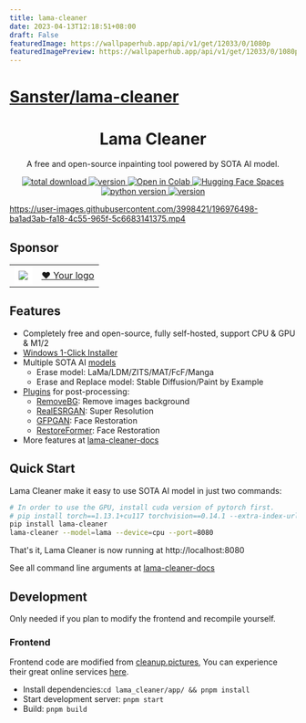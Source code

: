 ```yaml
---
title: lama-cleaner
date: 2023-04-13T12:18:51+08:00
draft: False
featuredImage: https://wallpaperhub.app/api/v1/get/12033/0/1080p
featuredImagePreview: https://wallpaperhub.app/api/v1/get/12033/0/1080p
---
```


# [Sanster/lama-cleaner](https://github.com/Sanster/lama-cleaner)

<h1 align="center">Lama Cleaner</h1>
<p align="center">A free and open-source inpainting tool powered by SOTA AI model.</p>

<p align="center">
  <a href="https://github.com/Sanster/lama-cleaner">
    <img alt="total download" src="https://pepy.tech/badge/lama-cleaner" />
  </a>
  <a href="https://pypi.org/project/lama-cleaner/">
    <img alt="version" src="https://img.shields.io/pypi/v/lama-cleaner" />
  </a>
  <a href="https://colab.research.google.com/drive/1e3ZkAJxvkK3uzaTGu91N9TvI_Mahs0Wb?usp=sharing">
    <img alt="Open in Colab" src="https://colab.research.google.com/assets/colab-badge.svg" />
  </a>

  <a href="https://huggingface.co/spaces/Sanster/Lama-Cleaner-lama">
    <img alt="Hugging Face Spaces" src="https://img.shields.io/badge/%F0%9F%A4%97%20Hugging%20Face-Spaces-blue" />
  </a>

  <a href="">
    <img alt="python version" src="https://img.shields.io/pypi/pyversions/lama-cleaner" />
  </a>
  <a href="https://hub.docker.com/r/cwq1913/lama-cleaner">
    <img alt="version" src="https://img.shields.io/docker/pulls/cwq1913/lama-cleaner" />
  </a>
</p>

https://user-images.githubusercontent.com/3998421/196976498-ba1ad3ab-fa18-4c55-965f-5c6683141375.mp4

## Sponsor

<table>
   <tr>
    <td >
        <img src="./assets/GitHub_Copilot_logo.svg" style="background: white;padding: 8px;"/>
    </td>
    <td >
      <a href="https://ko-fi.com/Z8Z1CZJGY/tiers" target="_blank" >
        ❤️ Your logo
      </a>
    </td>
  </tr>
</table>

## Features

- Completely free and open-source, fully self-hosted, support CPU & GPU & M1/2
- [Windows 1-Click Installer](https://lama-cleaner-docs.vercel.app/install/windows_1click_installer)
- Multiple SOTA AI [models](https://lama-cleaner-docs.vercel.app/models)
  - Erase model: LaMa/LDM/ZITS/MAT/FcF/Manga
  - Erase and Replace model: Stable Diffusion/Paint by Example
- [Plugins](https://lama-cleaner-docs.vercel.app/plugins) for post-processing:
  - [RemoveBG](https://github.com/danielgatis/rembg): Remove images background 
  - [RealESRGAN](https://github.com/xinntao/Real-ESRGAN): Super Resolution
  - [GFPGAN](https://github.com/TencentARC/GFPGAN): Face Restoration
  - [RestoreFormer](https://github.com/wzhouxiff/RestoreFormer): Face Restoration
- More features at [lama-cleaner-docs](https://lama-cleaner-docs.vercel.app/)

## Quick Start

Lama Cleaner make it easy to use SOTA AI model in just two commands:

```bash
# In order to use the GPU, install cuda version of pytorch first.
# pip install torch==1.13.1+cu117 torchvision==0.14.1 --extra-index-url https://download.pytorch.org/whl/cu117
pip install lama-cleaner
lama-cleaner --model=lama --device=cpu --port=8080
```

That's it, Lama Cleaner is now running at http://localhost:8080

See all command line arguments at [lama-cleaner-docs](https://lama-cleaner-docs.vercel.app/install/pip)

## Development

Only needed if you plan to modify the frontend and recompile yourself.

### Frontend

Frontend code are modified from [cleanup.pictures](https://github.com/initml/cleanup.pictures), You can experience their
great online services [here](https://cleanup.pictures/).

- Install dependencies:`cd lama_cleaner/app/ && pnpm install`
- Start development server: `pnpm start`
- Build: `pnpm build`
